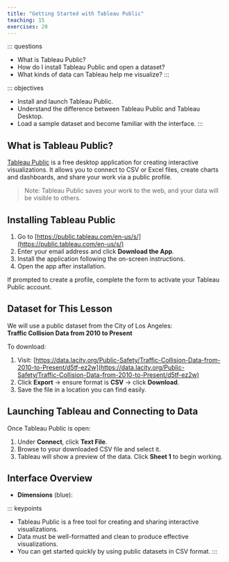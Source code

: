 ```yaml
---
title: "Getting Started with Tableau Public"
teaching: 15
exercises: 20
---
```


::: questions
- What is Tableau Public?
- How do I install Tableau Public and open a dataset?
- What kinds of data can Tableau help me visualize?
:::

::: objectives
- Install and launch Tableau Public.
- Understand the difference between Tableau Public and Tableau Desktop.
- Load a sample dataset and become familiar with the interface.
:::

## What is Tableau Public?

[Tableau Public](https://public.tableau.com/en-us/s/) is a free desktop application for creating interactive visualizations. It allows you to connect to CSV or Excel files, create charts and dashboards, and share your work via a public profile.

> Note: Tableau Public saves your work to the web, and your data will be visible to others.

## Installing Tableau Public

1. Go to [https://public.tableau.com/en-us/s/](https://public.tableau.com/en-us/s/)
2. Enter your email address and click **Download the App**.
3. Install the application following the on-screen instructions.
4. Open the app after installation.

If prompted to create a profile, complete the form to activate your Tableau Public account.

## Dataset for This Lesson

We will use a public dataset from the City of Los Angeles:  
**Traffic Collision Data from 2010 to Present**

To download:
1. Visit: [https://data.lacity.org/Public-Safety/Traffic-Collision-Data-from-2010-to-Present/d5tf-ez2w](https://data.lacity.org/Public-Safety/Traffic-Collision-Data-from-2010-to-Present/d5tf-ez2w)
2. Click **Export** → ensure format is **CSV** → click **Download**.
3. Save the file in a location you can find easily.

## Launching Tableau and Connecting to Data

Once Tableau Public is open:
1. Under **Connect**, click **Text File**.
2. Browse to your downloaded CSV file and select it.
3. Tableau will show a preview of the data. Click **Sheet 1** to begin working.

## Interface Overview

- **Dimensions** (blue):

::: keypoints
- Tableau Public is a free tool for creating and sharing interactive visualizations.
- Data must be well-formatted and clean to produce effective visualizations.
- You can get started quickly by using public datasets in CSV format.
:::
